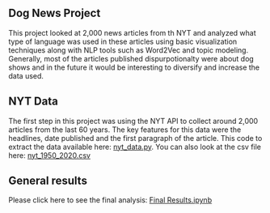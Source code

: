 ## Dog News Project
This project looked at 2,000 news articles from th NYT and analyzed what type of language was used in these articles using basic visualization techniques along with NLP tools such as Word2Vec and topic modeling. Generally, most of the articles published dispurpotionalty were about dog shows and in the future it would be interesting to diversify and increase the data used.


## NYT Data
The first step in this project was using the NYT API to collect around 2,000 articles from the last 60 years. The key features for this data were the headlines, date published and the first paragraph of the article. This code to extract the data available here: [nyt_data.py](https://github.com/NPopkin/DogNews/blob/master/nyt_data.py).
You can also look at the csv file here: [nyt_1950_2020.csv](https://github.com/NPopkin/DogNews/blob/master/nyt_1950_2020.csv)

## General results 
Please click here to see the final analysis: [Final Results.ipynb](https://github.com/NPopkin/DogNews/blob/master/Final%20Results.ipynb)








